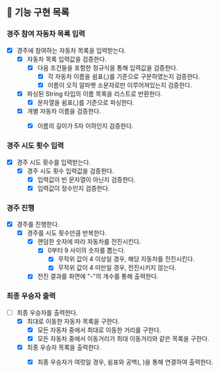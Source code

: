 ## 🚀 기능 구현 목록

### 경주 참여 자동차 목록 입력

- [x] 경주에 참여하는 자동차 목록을 입력받는다.
  - [x] 자동차 목록 입력값을 검증한다.
    - [x] 다음 조건들을 포함한 정규식을 통해 입력값을 검증한다. 
      - [x] 각 자동차 이름을 쉼표(,)를 기준으로 구분하였는지 검증한다.
      - [x] 이름이 오직 알파벳 소문자로만 이루어져있는지 검증한다.
  - [x] 파싱된 String 타입의 이름 목록을 리스트로 반환한다.
    - [x] 문자열을 쉼표(,)를 기준으로 파싱한다.
  - [x] 개별 자동차 이름을 검증한다.
    - [x] 이름의 길이가 5자 이하인지 검증한다.
    

### 경주 시도 횟수 입력

- [x] 경주 시도 횟수를 입력받는다.
  - [x] 경주 시도 횟수 입력값을 검증한다.
    - [x] 입력값이 빈 문자열이 아닌지 검증한다.
    - [x] 입력값이 정수인지 검증한다.

### 경주 진행

- [x] 경주를 진행한다.
  - [x] 경주를 시도 횟수만큼 반복한다.
    - [x] 랜덤한 숫자에 따라 자동차를 전진시킨다.
      - [x] 0부터 9 사이의 숫자를 뽑는다.
        - [x] 무작위 값이 4 이상일 경우, 해당 자동차를 전진시킨다.
        - [x] 무작위 값이 4 미만일 경우, 전진시키지 않는다.
    - [x] 전진 결과를 화면에 "-"의 개수를 통해 출력한다.

### 최종 우승자 출력

- [ ] 최종 우승자를 출력한다.
  - [x] 최대로 이동한 자동차 목록을 구한다.
    - [x] 모든 자동차 중에서 최대로 이동한 거리를 구한다.
    - [x] 모든 자동차 중에서 이동거리가 최대 이동거리와 같은 목록을 구한다.
  - [x] 최종 우승자 목록을 출력한다.
    - [x] 최종 우승자가 여럿일 경우, 쉼표와 공백(, )을 통해 연결하여 출력한다. 
  
